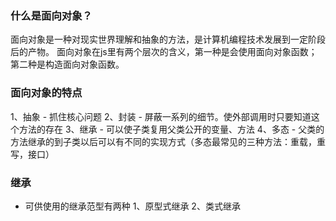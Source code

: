 ### 什么是面向对象？
面向对象是一种对现实世界理解和抽象的方法，是计算机编程技术发展到一定阶段后的产物。
面向对象在js里有两个层次的含义，第一种是会使用面向对象函数；第二种是构造面向对象函数。

### 面向对象的特点
1、抽象 - 抓住核心问题 
2、封装 - 屏蔽一系列的细节。使外部调用时只要知道这个方法的存在
3、继承 - 可以使子类复用父类公开的变量、方法
4、多态 - 父类的方法继承的到子类以后可以有不同的实现方式（多态最常见的三种方法：重载，重写，接口）

### 继承
- 可供使用的继承范型有两种
1、原型式继承
2、类式继承